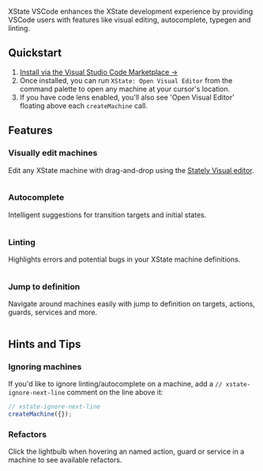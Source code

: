 XState VSCode enhances the XState development experience by providing VSCode users with features like visual editing, autocomplete, typegen and linting.

## Quickstart

1. [Install via the Visual Studio Code Marketplace →](https://marketplace.visualstudio.com/items?itemName=statelyai.stately-vscode)
2. Once installed, you can run `XState: Open Visual Editor` from the command palette to open any machine at your cursor's location.
3. If you have code lens enabled, you'll also see 'Open Visual Editor' floating above each `createMachine` call.

## Features

### Visually edit machines

Edit any XState machine with drag-and-drop using the [Stately Visual editor](https://stately.ai/editor).

<img src="https://raw.githubusercontent.com/statelyai/xstate-tools/main/assets/editor.png" alt="" />

### Autocomplete

Intelligent suggestions for transition targets and initial states.

<img src="https://raw.githubusercontent.com/statelyai/xstate-tools/main/assets/autocomplete.png" alt="" />

### Linting

Highlights errors and potential bugs in your XState machine definitions.

<img src="https://raw.githubusercontent.com/statelyai/xstate-tools/main/assets/linting.png" alt="" />

### Jump to definition

Navigate around machines easily with jump to definition on targets, actions, guards, services and more.

<img src="https://raw.githubusercontent.com/statelyai/xstate-tools/main/assets/jump-to-definition.png" alt="" />

## Hints and Tips

### Ignoring machines

If you'd like to ignore linting/autocomplete on a machine, add a `// xstate-ignore-next-line` comment on the line above it:

```ts
// xstate-ignore-next-line
createMachine({});
```

### Refactors

Click the lightbulb when hovering an named action, guard or service in a machine to see available refactors.
